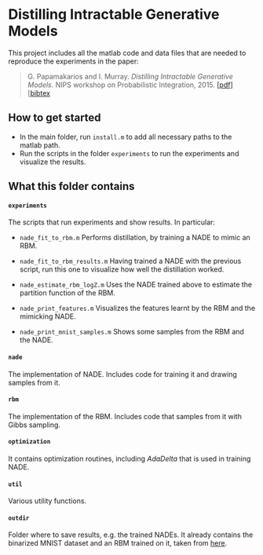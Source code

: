 # Distilling Intractable Generative Models

This project includes all the matlab code and data files that are needed to reproduce the experiments in the paper:

> G. Papamakarios and I. Murray. _Distilling Intractable Generative Models_. NIPS workshop on Probabilistic Integration, 2015.
[[pdf]](http://homepages.inf.ed.ac.uk/s1459647/papers/distilling_generative_models.pdf) [[bibtex](http://homepages.inf.ed.ac.uk/s1459647/bibtex/distilling_generative_models.bib)

## How to get started

* In the main folder, run ```install.m``` to add all necessary paths to the matlab path.
* Run the scripts in the folder ```experiments``` to run the experiments and visualize the results.

## What this folder contains

#### `experiments`
The scripts that run experiments and show results. In particular:

- `nade_fit_to_rbm.m`
Performs distillation, by training a NADE to mimic an RBM.

- `nade_fit_to_rbm_results.m`
Having trained a NADE with the previous script, run this one to visualize how well the distillation worked.

- `nade_estimate_rbm_logZ.m`
Uses the NADE trained above to estimate the partition function of the RBM.

- `nade_print_features.m`
Visualizes the features learnt by the RBM and the mimicking NADE.

- `nade_print_mnist_samples.m`
Shows some samples from the RBM and the NADE.

#### `nade`
The implementation of NADE. Includes code for training it and drawing samples from it.

#### `rbm`
The implementation of the RBM. Includes code that samples from it with Gibbs sampling.

#### `optimization`
It contains optimization routines, including _AdaDelta_ that is used in training NADE.

#### `util`
Various utility functions.

#### `outdir`
Folder where to save results, e.g. the trained NADEs. It already contains the binarized MNIST dataset and an RBM trained on it, taken from [here](http://www.utstat.toronto.edu/~rsalakhu/rbm_ais.html).
